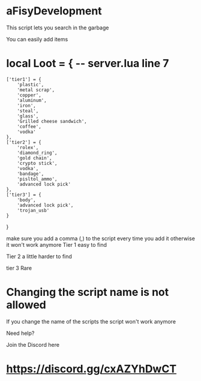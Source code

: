 # aFisyDevelopment

This script lets you search in the garbage

You can easily add items

# local Loot = { -- server.lua line 7
    ['tier1'] = {
        'plastic',
        'metal scrap',
        'copper',
        'aluminum',
        'iron',
        'steal',
        'glass',
        'Grilled cheese sandwich',
        'coffee',
        'vodka'
    },
    ['tier2'] = {
        'rolex',
        'diamond_ring',
        'gold chain',
        'crypto stick',
        'vodka',
        'bandage',
        'pisltol_ammo',
        'advanced lock pick'
    },
    ['tier3'] = {
        'body',
        'advanced lock pick',
        'trojan_usb'
    }
}

make sure you add a comma (,) to the script every time you add it otherwise it won't work anymore
Tier 1 easy to find

Tier 2 a little harder to find


tier 3 Rare

# Changing the script name is not allowed

If you change the name of the scripts the script won't work anymore

Need help?

Join the Discord here
# https://discord.gg/cxAZYhDwCT